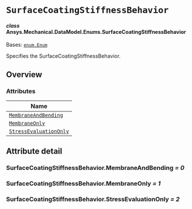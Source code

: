 # `SurfaceCoatingStiffnessBehavior`

<a id="ansys.mechanical.stubs.v242.Ansys.Mechanical.DataModel.Enums.SurfaceCoatingStiffnessBehavior"></a>

#### *class* Ansys.Mechanical.DataModel.Enums.SurfaceCoatingStiffnessBehavior

Bases: [`enum.Enum`](https://docs.python.org/3/library/enum.html#enum.Enum)

Specifies the SurfaceCoatingStiffnessBehavior.

<!-- !! processed by numpydoc !! -->

<a id="overview"></a>

## Overview

### Attributes

| Name |
| --------------------------------------------------------------------------------- |
| [`MembraneAndBending`](#SurfaceCoatingStiffnessBehavior.MembraneAndBending) |
| [`MembraneOnly`](#SurfaceCoatingStiffnessBehavior.MembraneOnly) |
| [`StressEvaluationOnly`](#SurfaceCoatingStiffnessBehavior.StressEvaluationOnly) |

<a id="attribute-detail"></a>

## Attribute detail

<a id="SurfaceCoatingStiffnessBehavior.MembraneAndBending"></a>

### SurfaceCoatingStiffnessBehavior.MembraneAndBending *= 0*

<a id="SurfaceCoatingStiffnessBehavior.MembraneOnly"></a>

### SurfaceCoatingStiffnessBehavior.MembraneOnly *= 1*

<a id="SurfaceCoatingStiffnessBehavior.StressEvaluationOnly"></a>

### SurfaceCoatingStiffnessBehavior.StressEvaluationOnly *= 2*


